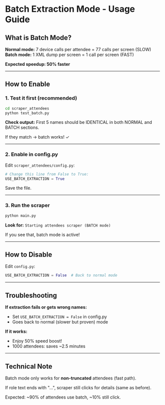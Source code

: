# Batch Extraction Mode - Usage Guide

## What is Batch Mode?

**Normal mode:** 7 device calls per attendee = 77 calls per screen (SLOW)
**Batch mode:** 1 XML dump per screen = 1 call per screen (FAST)

**Expected speedup: 50% faster**

---

## How to Enable

### 1. Test it first (recommended)

```bash
cd scraper_attendees
python test_batch.py
```

**Check output:** First 5 names should be IDENTICAL in both NORMAL and BATCH sections.

If they match → batch works! ✓

---

### 2. Enable in config.py

Edit `scraper_attendees/config.py`:

```python
# Change this line from False to True:
USE_BATCH_EXTRACTION = True
```

Save the file.

---

### 3. Run the scraper

```bash
python main.py
```

**Look for:** `Starting attendees scraper (BATCH mode)`

If you see that, batch mode is active!

---

## How to Disable

Edit `config.py`:

```python
USE_BATCH_EXTRACTION = False  # Back to normal mode
```

---

## Troubleshooting

**If extraction fails or gets wrong names:**
- Set `USE_BATCH_EXTRACTION = False` in config.py
- Goes back to normal (slower but proven) mode

**If it works:**
- Enjoy 50% speed boost!
- 1000 attendees: saves ~2.5 minutes

---

## Technical Note

Batch mode only works for **non-truncated** attendees (fast path).

If role text ends with "...", scraper still clicks for details (same as before).

Expected: ~90% of attendees use batch, ~10% still click.
